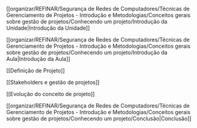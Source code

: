 [[organizar/REFINAR/Segurança de Redes de Computadores/Técnicas de Gerenciamento de Projetos - Introdução e Metodologias/Conceitos gerais sobre gestão de projetos/Conhecendo um projeto/Introdução da Unidade|Introdução da Unidade]]

[[organizar/REFINAR/Segurança de Redes de Computadores/Técnicas de Gerenciamento de Projetos - Introdução e Metodologias/Conceitos gerais sobre gestão de projetos/Conhecendo um projeto/Introdução da Aula|Introdução da Aula]]

[[Definição de Projeto]]

[[Stakeholders e gestão de projetos]]

[[Evolução do conceito de projeto]]

[[organizar/REFINAR/Segurança de Redes de Computadores/Técnicas de Gerenciamento de Projetos - Introdução e Metodologias/Conceitos gerais sobre gestão de projetos/Conhecendo um projeto/Conclusão|Conclusão]]